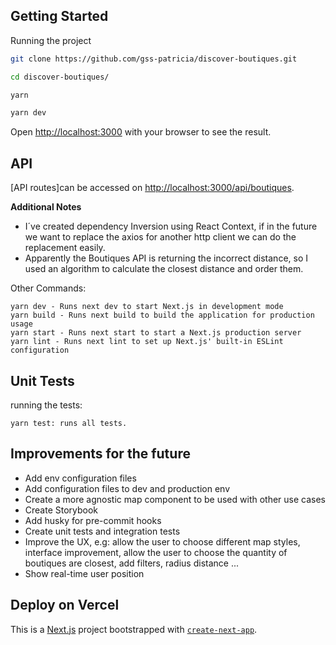 
## Getting Started

Running the project

```bash
git clone https://github.com/gss-patricia/discover-boutiques.git

cd discover-boutiques/

yarn

yarn dev
```

Open [http://localhost:3000](http://localhost:3000) with your browser to see the result.

## API

[API routes]can be accessed on [http://localhost:3000/api/boutiques](http://localhost:3000/api/boutiques).

**Additional Notes**
- I´ve created dependency Inversion using React Context, if in the future we want to replace the axios for another http client we can do the replacement easily.
- Apparently the Boutiques API is returning the incorrect distance, so I used an algorithm to calculate the closest distance and order them.

Other Commands:
```
yarn dev - Runs next dev to start Next.js in development mode
yarn build - Runs next build to build the application for production usage
yarn start - Runs next start to start a Next.js production server
yarn lint - Runs next lint to set up Next.js' built-in ESLint configuration
```

## Unit Tests
running the tests:

```
yarn test: runs all tests.
```

## Improvements for the future
- Add env configuration files
- Add configuration files to dev and production env
- Create a more agnostic map component to be used with other use cases
- Create Storybook
- Add husky for pre-commit hooks
- Create unit tests and integration tests
- Improve the UX, e.g: allow the user to choose different map styles, interface improvement, allow the user to choose the quantity of boutiques are closest, add filters, radius distance ...
- Show real-time user position

## Deploy on Vercel


This is a [Next.js](https://nextjs.org/) project bootstrapped with [`create-next-app`](https://github.com/vercel/next.js/tree/canary/packages/create-next-app).

